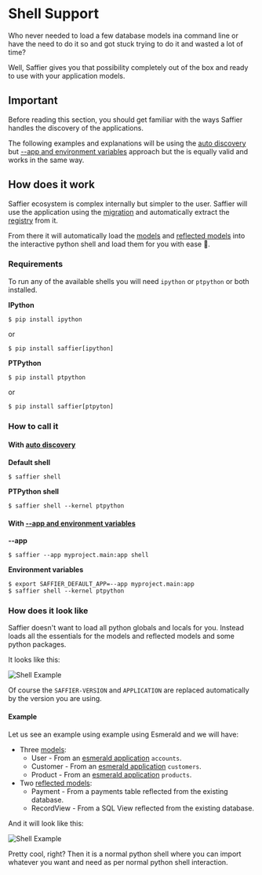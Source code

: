 # Shell Support

Who never needed to load a few database models ina command line  or have the need to do it so and
got stuck trying to do it and wasted a lot of time?

Well, Saffier gives you that possibility completely out of the box and ready to use with your
application models.

## Important

Before reading this section, you should get familiar with the ways Saffier handles the discovery
of the applications.

The following examples and explanations will be using the [auto discovery](./migrations/discovery.md#auto-discovery)
but [--app and environment variables](./migrations/discovery.md##environment-variables) approach but the
is equally valid and works in the same way.

## How does it work

Saffier ecosystem is complex internally but simpler to the user. Saffier will use the application
using the [migration](./migrations/migrations.md#migration) and automatically extract the
[registry](./registry.md) from it.

From there it will automatically load the [models](./models.md) and [reflected models](./reflection.md)
into the interactive python shell and load them for you with ease 🎉.

### Requirements

To run any of the available shells you will need `ipython` or `ptpython` or both installed.

**IPython**

```shell
$ pip install ipython
```

or

```shell
$ pip install saffier[ipython]
```

**PTPython**

```shell
$ pip install ptpython
```

or

```shell
$ pip install saffier[ptpyton]
```

### How to call it

#### With [auto discovery](./migrations/discovery.md#auto-discovery)

**Default shell**

```shell
$ saffier shell
```

**PTPython shell**

```shell
$ saffier shell --kernel ptpython
```

#### With [--app and environment variables](./migrations/discovery.md##environment-variables)

**--app**

```shell
$ saffier --app myproject.main:app shell
```

**Environment variables**

```shell
$ export SAFFIER_DEFAULT_APP=--app myproject.main:app
$ saffier shell --kernel ptpython
```

### How does it look like

Saffier doesn't want to load all python globals and locals for you. Instead loads all the
essentials for the models and reflected models and some python packages.

It looks like this:

<img src="https://res.cloudinary.com/dymmond/image/upload/v1682083526/Saffier/carbon/shell_n2ruox.png" alt='Shell Example'>

Of course the `SAFFIER-VERSION` and `APPLICATION` are replaced automatically by the version you are
using.

#### Example

Let us see an example using example using Esmerald and we will have:

* Three [models](./models.md):
    * User - From an [esmerald application][esmerald_application] `accounts`.
    * Customer - From an [esmerald application][esmerald_application] `customers`.
    * Product - From an [esmerald application][esmerald_application] `products`.
* Two [reflected models](./reflection.md):
    * Payment - From a payments table reflected from the existing database.
    * RecordView - From a SQL View reflected from the existing database.

And it will look like this:

<img src="https://res.cloudinary.com/dymmond/image/upload/v1682084269/Saffier/carbon/example_m2ggyt.png" alt='Shell Example'>

Pretty cool, right? Then it is a normal python shell where you can import whatever you want and
need as per normal python shell interaction.

[esmerald_application]: https://esmerald.dev/management/directives/#create-app
